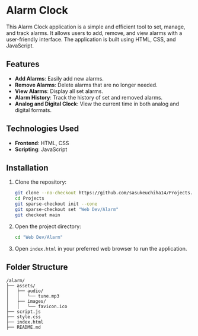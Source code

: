 # Alarm Clock

This Alarm Clock application is a simple and efficient tool to set, manage, and track alarms. It allows users to add, remove, and view alarms with a user-friendly interface. The application is built using HTML, CSS, and JavaScript.

## Features

- **Add Alarms**: Easily add new alarms.
- **Remove Alarms**: Delete alarms that are no longer needed.
- **View Alarms**: Display all set alarms.
- **Alarm History**: Track the history of set and removed alarms.
- **Analog and Digital Clock**: View the current time in both analog and digital formats.

## Technologies Used

- **Frontend**: HTML, CSS
- **Scripting**: JavaScript

## Installation

1. Clone the repository:
    ```bash
    git clone --no-checkout https://github.com/sasukeuchiha14/Projects.git
    cd Projects
    git sparse-checkout init --cone
    git sparse-checkout set "Web Dev/Alarm"
    git checkout main
    ```

2. Open the project directory:
    ```bash
    cd "Web Dev/Alarm"
    ```

3. Open `index.html` in your preferred web browser to run the application.

## Folder Structure

```
/alarm/
├── assets/
│   ├── audio/
│   │   └── tune.mp3
│   ├── images/
│   │   └── favicon.ico
├── script.js
├── style.css
├── index.html
├── README.md
```